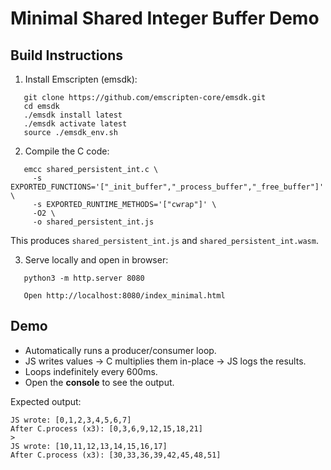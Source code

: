 # Minimal Shared Integer Buffer Demo

## Build Instructions

1. Install Emscripten (emsdk):
~~~
   git clone https://github.com/emscripten-core/emsdk.git
   cd emsdk
   ./emsdk install latest
   ./emsdk activate latest
   source ./emsdk_env.sh
~~~

2. Compile the C code:
~~~
   emcc shared_persistent_int.c \
     -s EXPORTED_FUNCTIONS='["_init_buffer","_process_buffer","_free_buffer"]' \
     -s EXPORTED_RUNTIME_METHODS='["cwrap"]' \
     -O2 \
     -o shared_persistent_int.js
~~~
   This produces `shared_persistent_int.js` and `shared_persistent_int.wasm`.

3. Serve locally and open in browser:
~~~
   python3 -m http.server 8080

   Open http://localhost:8080/index_minimal.html
~~~
## Demo

- Automatically runs a producer/consumer loop.
- JS writes values → C multiplies them in-place → JS logs the results.
- Loops indefinitely every 600ms.
- Open the **console** to see the output.

Expected output:
~~~
JS wrote: [0,1,2,3,4,5,6,7]  
After C.process (x3): [0,3,6,9,12,15,18,21]  
>
JS wrote: [10,11,12,13,14,15,16,17]  
After C.process (x3): [30,33,36,39,42,45,48,51]  
~~~
